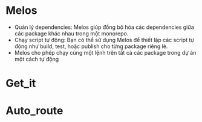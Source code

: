 # Melos
- Quản lý dependencies: Melos giúp đồng bộ hóa các dependencies giữa các package khác nhau trong một monorepo.
- Chạy script tự động: Bạn có thể sử dụng Melos để thiết lập các script tự động như build, test, hoặc publish cho từng package riêng lẻ.
- Melos cho phép chạy cùng một lệnh trên tất cả các package trong dự án một cách tự động

# Get_it
# Auto_route
# 